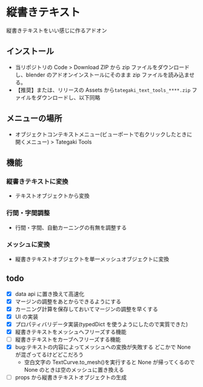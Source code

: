 # 縦書きテキスト

縦書きテキストをいい感じに作るアドオン

## インストール

- 当リポジトリの Code > Download ZIP から zip ファイルをダウンロードし、blender のアドオンインストールにそのまま zip ファイルを読み込ませる。
- 【推奨】または、リリースの Assets から`tategaki_text_tools_****.zip` ファイルをダウンロードし、以下同略

## メニューの場所

- オブジェクトコンテキストメニュー(ビューポートで右クリックしたときに開くメニュー) > Tategaki Tools

## 機能

### 縦書きテキストに変換

- テキストオブジェクトから変換

### 行間・字間調整

- 行間・字間、自動カーニングの有無を調整する

### メッシュに変換

- 縦書きテキストオブジェクトを単一メッシュオブジェクトに変換

## todo

- [x] data api に置き換えて高速化
- [x] マージンの調整をあとからできるようにする
- [x] カーニング計算を保存しておいてマージンの調整を早くする
- [x] UI の実装
- [x] プロパティバリデータ実装(typedDict を使うようにしたので実質できた)
- [x] 縦書きテキストをメッシュへフリーズする機能
- [ ] 縦書きテキストをカーブへフリーズする機能
- [x] bug:テキストの内容によってメッシュへの変換が失敗する どこかで None が混ざってるけどどこだろう
  - 空白文字の TextCurve.to_mesh()を実行すると None が帰ってくるので None のときは空のメッシュに置き換える
- [ ] props から縦書きテキストオブジェクトの生成
